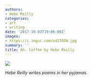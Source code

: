 ```yaml
---
authors:
- Hebe Reilly
categories:
- art
- writing
date: '2017-10-03T19:06:00Z'
images:
- https://i.imgur.com/o427D7W.jpg
summary: ''
title: Ah. Coffee by Hebe Reilly
---
```

![](https://i.imgur.com/o427D7W.jpg "")

_Hebe Reilly writes poems in her pyjamas._